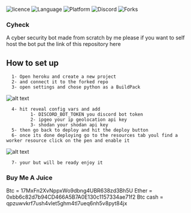 ![licence](https://img.shields.io/github/license/zenux-dev/Cyheck)
![Language](https://img.shields.io/badge/Language-Python-red)
![Platform](https://img.shields.io/badge/Platform-Heroku%2FUbuntu-blue)
![Discord](https://img.shields.io/discord/815159135603523594?label=Discord&logo=Discord)
![Forks](https://img.shields.io/github/forks/zenux-dev/Cyheck)

### Cyheck
A cyber security bot made from scratch by me
please if you want to self host the bot put the link of this repository here

## How to set up
      1- Open heroku and create a new project
      2- and connect it to the forked repo
      3- open settings and chose python as a BuildPack
   ![alt text](https://cdn.discordapp.com/attachments/817481078083944469/817684093235363850/unknown.png)
   
      4- hit reveal config vars and add
             1- DISCORD_BOT_TOKEN you discord bot token
             2- ipgeo your ip geolocation api key
             3- shodan your shodan api key
      5- then go back to deploy and hit the deploy button
      6- once its done deploying go to the resources tab youl find a worker resource click on the pen and enable it
   ![alt text](https://cdn.discordapp.com/attachments/817481078083944469/817684047018590218/unknown.png)
   
      7- your but will be ready enjoy it
      
     
### Buy Me A Juice
Btc = 17MxFn2XvNppxWo9dbng4UBR638zd3Bh5U
Ether = 0xbb6c82d7b94CD466A5B7A0E130c1157334ae71f2
Btc cash = qpzuwvkrf7ush4vlet5ghm4tl7ueq6nh5v8pyt84jx
